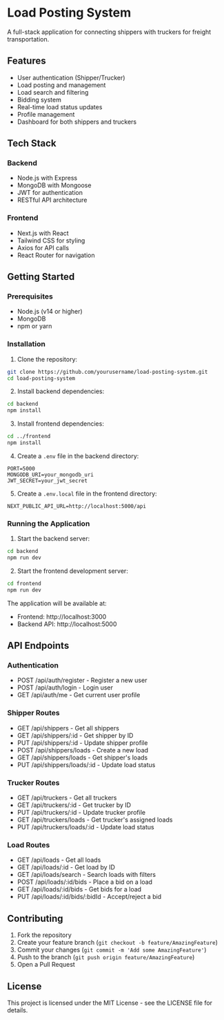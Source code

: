# Load Posting System

A full-stack application for connecting shippers with truckers for freight transportation.

## Features

- User authentication (Shipper/Trucker)
- Load posting and management
- Load search and filtering
- Bidding system
- Real-time load status updates
- Profile management
- Dashboard for both shippers and truckers

## Tech Stack

### Backend
- Node.js with Express
- MongoDB with Mongoose
- JWT for authentication
- RESTful API architecture

### Frontend
- Next.js with React
- Tailwind CSS for styling
- Axios for API calls
- React Router for navigation

## Getting Started

### Prerequisites
- Node.js (v14 or higher)
- MongoDB
- npm or yarn

### Installation

1. Clone the repository:
```bash
git clone https://github.com/yourusername/load-posting-system.git
cd load-posting-system
```

2. Install backend dependencies:
```bash
cd backend
npm install
```

3. Install frontend dependencies:
```bash
cd ../frontend
npm install
```

4. Create a `.env` file in the backend directory:
```env
PORT=5000
MONGODB_URI=your_mongodb_uri
JWT_SECRET=your_jwt_secret
```

5. Create a `.env.local` file in the frontend directory:
```env
NEXT_PUBLIC_API_URL=http://localhost:5000/api
```

### Running the Application

1. Start the backend server:
```bash
cd backend
npm run dev
```

2. Start the frontend development server:
```bash
cd frontend
npm run dev
```

The application will be available at:
- Frontend: http://localhost:3000
- Backend API: http://localhost:5000

## API Endpoints

### Authentication
- POST /api/auth/register - Register a new user
- POST /api/auth/login - Login user
- GET /api/auth/me - Get current user profile

### Shipper Routes
- GET /api/shippers - Get all shippers
- GET /api/shippers/:id - Get shipper by ID
- PUT /api/shippers/:id - Update shipper profile
- POST /api/shippers/loads - Create a new load
- GET /api/shippers/loads - Get shipper's loads
- PUT /api/shippers/loads/:id - Update load status

### Trucker Routes
- GET /api/truckers - Get all truckers
- GET /api/truckers/:id - Get trucker by ID
- PUT /api/truckers/:id - Update trucker profile
- GET /api/truckers/loads - Get trucker's assigned loads
- PUT /api/truckers/loads/:id - Update load status

### Load Routes
- GET /api/loads - Get all loads
- GET /api/loads/:id - Get load by ID
- GET /api/loads/search - Search loads with filters
- POST /api/loads/:id/bids - Place a bid on a load
- GET /api/loads/:id/bids - Get bids for a load
- PUT /api/loads/:id/bids/:bidId - Accept/reject a bid

## Contributing

1. Fork the repository
2. Create your feature branch (`git checkout -b feature/AmazingFeature`)
3. Commit your changes (`git commit -m 'Add some AmazingFeature'`)
4. Push to the branch (`git push origin feature/AmazingFeature`)
5. Open a Pull Request

## License

This project is licensed under the MIT License - see the LICENSE file for details. 